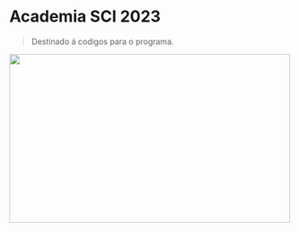 # Academia SCI 2023

 > Destinado á codigos para o programa. 
  <img src= "https://github.com/jeffersoncardoso100/Academia-SCI-2023/blob/main/SCI/imgs.jpg" width="500" height="300" alt="">
